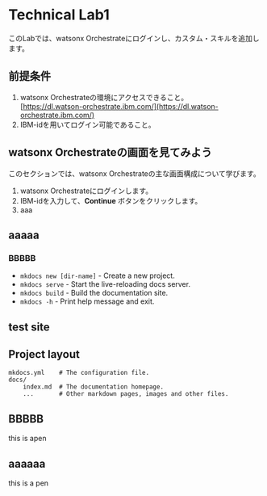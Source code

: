 # Technical Lab1

このLabでは、watsonx Orchestrateにログインし、カスタム・スキルを追加します。

## 前提条件
 1. watsonx Orchestrateの環境にアクセスできること。  
 [https://dl.watson-orchestrate.ibm.com/](https://dl.watson-orchestrate.ibm.com/)  
 2. IBM-idを用いてログイン可能であること。


## watsonx Orchestrateの画面を見てみよう
このセクションでは、watsonx Orchestrateの主な画面構成について学びます。

 1. watsonx Orchestrateにログインします。
 2. IBM-idを入力して、**Continue** ボタンをクリックします。
 3. aaa

## aaaaa

### BBBBB

* `mkdocs new [dir-name]` - Create a new project.
* `mkdocs serve` - Start the live-reloading docs server.
* `mkdocs build` - Build the documentation site.
* `mkdocs -h` - Print help message and exit.


## test site

## Project layout

    mkdocs.yml    # The configuration file.
    docs/
        index.md  # The documentation homepage.
        ...       # Other markdown pages, images and other files.



## BBBBB

this is apen 

## aaaaaa




this is a pen 
